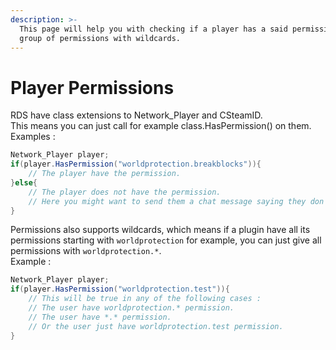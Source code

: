 ```yaml
---
description: >-
  This page will help you with checking if a player has a said permission or a
  group of permissions with wildcards.
---
```


# Player Permissions

RDS have class extensions to Network\_Player and CSteamID.\
This means you can just call for example class.HasPermission() on them.\
Examples :

```csharp
Network_Player player;
if(player.HasPermission("worldprotection.breakblocks")){
    // The player have the permission.
}else{
    // The player does not have the permission.
    // Here you might want to send them a chat message saying they don't have access.
}
```

Permissions also supports wildcards, which means if a plugin have all its permissions starting with `worldprotection` for example, you can just give all permissions with `worldprotection.*`.\
Example :&#x20;

```csharp
Network_Player player;
if(player.HasPermission("worldprotection.test")){
    // This will be true in any of the following cases :
    // The user have worldprotection.* permission.
    // The user have *.* permission.
    // Or the user just have worldprotection.test permission.
}
```
